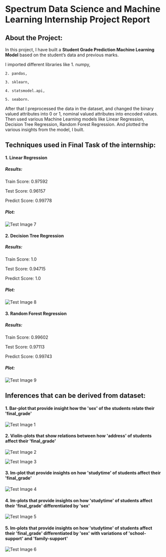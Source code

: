# Spectrum Data Science and Machine Learning Internship Project Report

## About the Project:

In this project, I have built a **Student Grade Prediction Machine Learning Model** based on the student’s data and previous marks.

I imported different libraries like
    1. numpy,
    
    2. pandas,
    
    3. sklearn,
    
    4. statsmodel.api,
    
    5. seaborn.

After that I preprocessed the data in the dataset, and changed the binary valued attributes into 0 or 1, nominal valued attributes into encoded values.
Then used various Machine Learning models like Linear Regression, Decision Tree Regression, Random Forest Regression.
And plotted the various insights from the model, I built.

## Techniques used in Final Task of the internship:

#### 1. Linear Regression

##### Results:
Train Score:  0.97592

Test Score:  0.96157

Predict Score:  0.99778

##### Plot:

![Test Image 7](https://github.com/adityatripathy0000/SpectrumInternship/blob/master/Final_Task/Final_Task_Plot.png)

#### 2. Decision Tree Regression

##### Results:
Train Score:  1.0

Test Score:  0.94715

Predict Score:  1.0

##### Plot:

![Test Image 8](https://github.com/adityatripathy0000/SpectrumInternship/blob/master/Final_Task/Final_Task_Plot_DecisionTree.png)

#### 3. Random Forest Regression

##### Results:
Train Score:  0.99602

Test Score:  0.97113

Predict Score:  0.99743

##### Plot:

![Test Image 9](https://github.com/adityatripathy0000/SpectrumInternship/blob/master/Final_Task/Final_Task_Plot_RandomForest.png)

## Inferences that can be derived from dataset:

#### 1. Bar-plot that provide insight how the 'sex' of the students relate their 'final_grade'
![Test Image 1](https://github.com/adityatripathy0000/SpectrumInternship/blob/master/Final_Task/Insight_Barplot.png)

#### 2. Violin-plots that show relations between how 'address' of students affect their 'final_grade'
![Test Image 2](https://github.com/adityatripathy0000/SpectrumInternship/blob/master/Final_Task/Insight_Violinplot_1.png)

![Test Image 3](https://github.com/adityatripathy0000/SpectrumInternship/blob/master/Final_Task/Insight_Violinplot_2.png)

#### 3. lm-plot that provide insights on how 'studytime' of students affect their 'final_grade'
![Test Image 4](https://github.com/adityatripathy0000/SpectrumInternship/blob/master/Final_Task/Insight_lmplot_1.png)

#### 4. lm-plots that provide insights on how 'studytime' of students affect their 'final_grade' differentiated by 'sex'
![Test Image 5](https://github.com/adityatripathy0000/SpectrumInternship/blob/master/Final_Task/Insight_lmplot_2.png)

#### 5. lm-plots that provide insights on how 'studytime' of students affect their 'final_grade' differentiated by 'sex' with variations of 'school-support' and 'family-support'
![Test Image 6](https://github.com/adityatripathy0000/SpectrumInternship/blob/master/Final_Task/Insight_lmplot_3.png)
